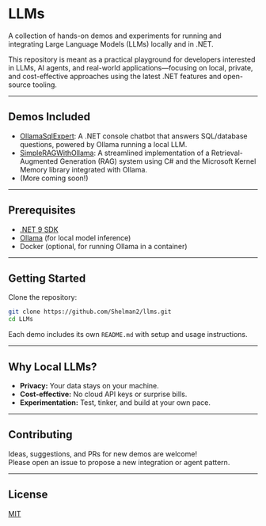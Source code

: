 # LLMs

A collection of hands-on demos and experiments for running and integrating Large Language Models (LLMs) locally and in .NET.

This repository is meant as a practical playground for developers interested in LLMs, AI agents, and real-world applications—focusing on local, private, and cost-effective approaches using the latest .NET features and open-source tooling.

---

## Demos Included

- [OllamaSqlExpert](./OllamaSqlExpert): A .NET console chatbot that answers SQL/database questions, powered by Ollama running a local LLM.
- [SimpleRAGWithOllama](./SimpleRAGOllama): A streamlined implementation of a Retrieval-Augmented Generation (RAG) system using C# and the Microsoft Kernel Memory library integrated with Ollama.
- (More coming soon!)

---

## Prerequisites

- [.NET 9 SDK](https://dotnet.microsoft.com/download)
- [Ollama](https://ollama.com/) (for local model inference)
- Docker (optional, for running Ollama in a container)

---

## Getting Started

Clone the repository:
```bash
git clone https://github.com/Shelman2/llms.git
cd LLMs
```

Each demo includes its own `README.md` with setup and usage instructions.

---

## Why Local LLMs?

- **Privacy:** Your data stays on your machine.
- **Cost-effective:** No cloud API keys or surprise bills.
- **Experimentation:** Test, tinker, and build at your own pace.

---

## Contributing

Ideas, suggestions, and PRs for new demos are welcome!  
Please open an issue to propose a new integration or agent pattern.

---

## License

[MIT](LICENSE)
